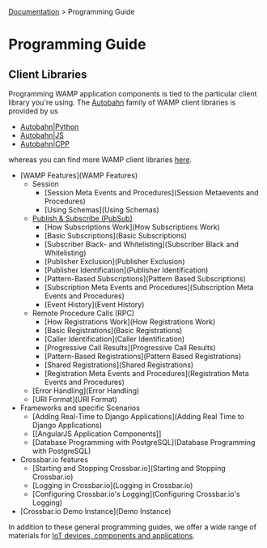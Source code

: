 [Documentation](.) > Programming Guide

# Programming Guide

## Client Libraries

Programming WAMP application components is tied to the particular client library you're using. The [Autobahn](http://autobahn.ws) family of WAMP client libraries is provided by us

* [Autobahn|Python](http://autobahn.ws/python/)
* [Autobahn|JS](http://autobahn.ws/js/)
* [Autobahn|CPP](http://autobahn.ws/cpp/)

whereas you can find more WAMP client libraries [here](http://wamp.ws/implementations/#libraries).


* [WAMP Features](WAMP Features)
  - Session
    + [Session Meta Events and Procedures](Session Metaevents and Procedures)
    + [Using Schemas](Using Schemas)
  - [Publish & Subscribe (PubSub)](PubSub)
    + [How Subscriptions Work](How Subscriptions Work)
    + [Basic Subscriptions](Basic Subscriptions)
    + [Subscriber Black- and Whitelisting](Subscriber Black and Whitelisting)
    + [Publisher Exclusion](Publisher Exclusion)
    + [Publisher Identification](Publisher Identification)
    + [Pattern-Based Subscriptions](Pattern Based Subscriptions)
    + [Subscription Meta Events and Procedures](Subscription Meta Events and Procedures)
    + [Event History](Event History)
  - Remote Procedure Calls (RPC)
    + [How Registrations Work](How Registrations Work)
    + [Basic Registrations](Basic Registrations)
    + [Caller Identification](Caller Identification)
    + [Progressive Call Results](Progressive Call Results)
    + [Pattern-Based Registrations](Pattern Based Registrations)
    + [Shared Registrations](Shared Registrations)
    + [Registration Meta Events and Procedures](Registration Meta Events and Procedures)
  - [Error Handling](Error Handling)
  - [URI Format](URI Format)
* Frameworks and specific Scenarios
  - [Adding Real-Time to Django Applications](Adding Real Time to Django Applications)
  - [[AngularJS Application Components]]
  - [Database Programming with PostgreSQL](Database Programming with PostgreSQL)
* Crossbar.io features
  - [Starting and Stopping Crossbar.io](Starting and Stopping Crossbar.io)
  - [Logging in Crossbar.io](Logging in Crossbar.io)
  - [Configuring Crossbar.io's Logging](Configuring Crossbar.io's Logging)
* [Crossbar.io Demo Instance](Demo Instance)


In addition to these general programming guides, we offer a wide range of materials for [IoT devices, components and applications](../iotcookbook).
